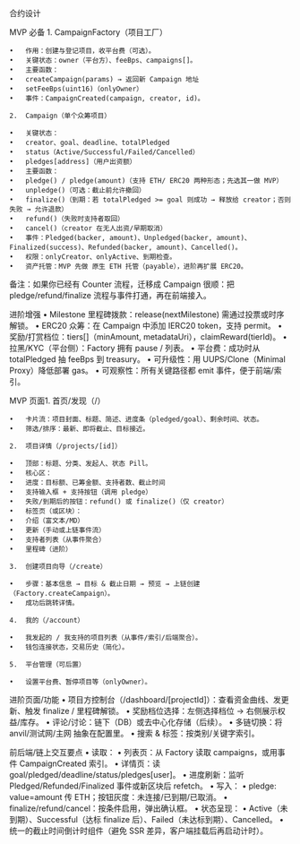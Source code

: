 合约设计

MVP 必备 1. CampaignFactory（项目工厂）

    •	作用：创建与登记项目，收平台费（可选）。
    •	关键状态：owner（平台方）、feeBps、campaigns[]。
    •	主要函数：
    •	createCampaign(params) → 返回新 Campaign 地址
    •	setFeeBps(uint16)（onlyOwner）
    •	事件：CampaignCreated(campaign, creator, id)。

    2.	Campaign（单个众筹项目）

    •	关键状态：
    •	creator、goal、deadline、totalPledged
    •	status（Active/Successful/Failed/Cancelled）
    •	pledges[address]（用户出资额）
    •	主要函数：
    •	pledge() / pledge(amount)（支持 ETH/ ERC20 两种形态；先选其一做 MVP）
    •	unpledge()（可选：截止前允许撤回）
    •	finalize()（到期：若 totalPledged >= goal 则成功 → 释放给 creator；否则失败 → 允许退款）
    •	refund()（失败时支持者取回）
    •	cancel()（creator 在无人出资/早期取消）
    •	事件：Pledged(backer, amount)、Unpledged(backer, amount)、Finalized(success)、Refunded(backer, amount)、Cancelled()。
    •	权限：onlyCreator、onlyActive、到期检查。
    •	资产托管：MVP 先做 原生 ETH 托管（payable），进阶再扩展 ERC20。

备注：如果你已经有 Counter 流程，迁移成 Campaign 很顺：把 pledge/refund/finalize 流程与事件打通，再在前端接入。

进阶增强
• Milestone 里程碑拨款：release(nextMilestone) 需通过投票或时序解锁。
• ERC20 众筹：在 Campaign 中添加 IERC20 token，支持 permit。
• 奖励/打赏档位：tiers[]（minAmount, metadataUri），claimReward(tierId)。
• 拉黑/KYC（平台侧）：Factory 拥有 pause / 列表。
• 平台费：成功时从 totalPledged 抽 feeBps 到 treasury。
• 可升级性：用 UUPS/Clone（Minimal Proxy）降低部署 gas。
• 可观察性：所有关键路径都 emit 事件，便于前端/索引。

MVP 页面1. 首页/发现（/）

    •	卡片流：项目封面、标题、简述、进度条（pledged/goal）、剩余时间、状态。
    •	筛选/排序：最新、即将截止、目标接近。

    2.	项目详情（/projects/[id]）

    •	顶部：标题、分类、发起人、状态 Pill。
    •	核心区：
    •	进度：目标额、已筹金额、支持者数、截止时间
    •	支持输入框 + 支持按钮（调用 pledge）
    •	失败/到期后的按钮：refund() 或 finalize()（仅 creator）
    •	标签页（或区块）：
    •	介绍（富文本/MD）
    •	更新（手动或上链事件流）
    •	支持者列表（从事件聚合）
    •	里程碑（进阶）

    3.	创建项目向导（/create）

    •	步骤：基本信息 → 目标 & 截止日期 → 预览 → 上链创建（Factory.createCampaign）。
    •	成功后跳转详情。

    4.	我的（/account）

    •	我发起的 / 我支持的项目列表（从事件/索引/后端聚合）。
    •	钱包连接状态，交易历史（简化）。

    5.	平台管理（可后置）

    •	设置平台费、暂停项目等（onlyOwner）。

进阶页面/功能
• 项目方控制台（/dashboard/[projectId]）：查看资金曲线、发更新、触发 finalize / 里程碑解锁。
• 奖励档位选择：左侧选择档位 → 右侧展示权益/库存。
• 评论/讨论：链下（DB）或去中心化存储（后续）。
• 多链切换：将 anvil/测试网/主网 抽象在配置里。
• 搜索 & 标签：按类别/关键字索引。

前后端/链上交互要点
• 读取：
• 列表页：从 Factory 读取 campaigns，或用事件 CampaignCreated 索引。
• 详情页：读 goal/pledged/deadline/status/pledges[user]。
• 进度刷新：监听 Pledged/Refunded/Finalized 事件或新区块后 refetch。
• 写入：
• pledge: value=amount 传 ETH；按钮灰度：未连接/已到期/已取消。
• finalize/refund/cancel：按条件启用，弹出确认框。
• 状态呈现：
• Active（未到期）、Successful（达标 finalize 后）、Failed（未达标到期）、Cancelled。
• 统一的截止时间倒计时组件（避免 SSR 差异，客户端挂载后再启动计时）。
